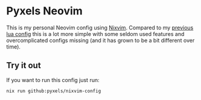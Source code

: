 # Pyxels Neovim

This is my personal Neovim config using [Nixvim](https://github.com/nix-community/nixvim).
Compared to my [previous lua config](https://github.com/Pyxels/nvim-config) this is a lot more simple with some seldom used features and overcomplicated configs missing (and it has grown to be a bit different over time).

## Try it out

If you want to run this config just run:

```
nix run github:pyxels/nixvim-config
```
